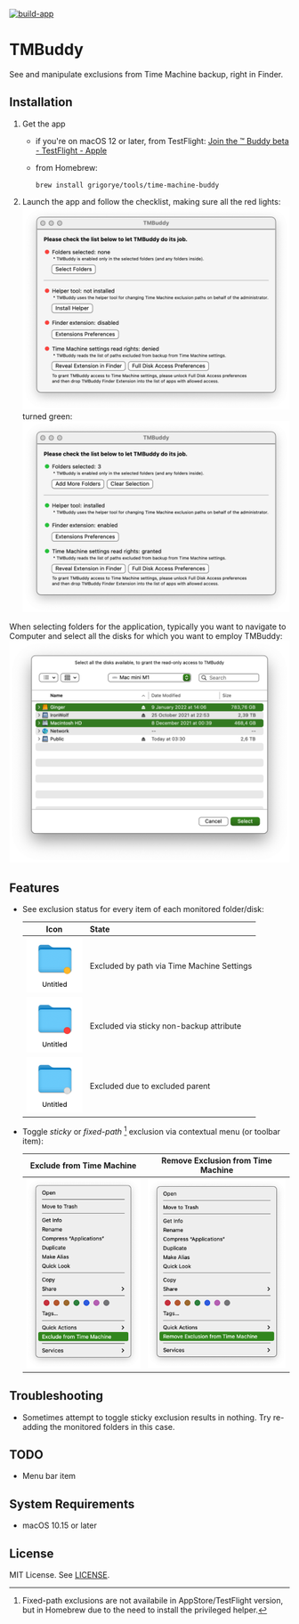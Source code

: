 [![build-app](https://github.com/grigorye/TMBuddy/actions/workflows/build-app.yml/badge.svg)](https://github.com/grigorye/TMBuddy/actions/workflows/build-app.yml)

# TMBuddy

See and manipulate exclusions from Time Machine backup, right in Finder.

## Installation

1. Get the app
   
   - if you're on macOS 12 or later, from TestFlight:
     [Join the ™ Buddy beta - TestFlight - Apple](https://testflight.apple.com/join/gQCBR8p7)
   
   - from Homebrew:
     
     ```
     brew install grigorye/tools/time-machine-buddy
     ```

2. Launch the app and follow the checklist, making sure all the red lights:
   <img src="Targets/TMBuddy/Sources/Content/Standalone/MainWindow+Snapshots/test.allRed.png" alt="Checklist-Red.png" style="zoom:50%;" />
   turned green:
   <img src="Targets/TMBuddy/Sources/Content/Standalone/MainWindow+Snapshots/test.allGreen.png" alt="Checklist-Green.png" style="zoom:50%;" />

When selecting folders for the application, typically you want to navigate to Computer and select all the disks for which you want to employ TMBuddy:
<img src=".Images/Disk-Selection.png" style="zoom:50%;" />

## Features

- See exclusion status for every item of each monitored folder/disk:
  
  |                             Icon                             | State                                      |
  | :----------------------------------------------------------: | ------------------------------------------ |
  | <img src=".Images/Finder-Badge-Path-Excluded.png" style="zoom:50%;" > | Excluded by path via Time Machine Settings |
  | <img src=".Images/Finder-Badge-Sticky-Excluded.png" style="zoom:50%;" > | Excluded via sticky non-backup attribute   |
  | <img src=".Images/Finder-Badge-Parent-Excluded.png" style="zoom:50%;" > | Excluded due to excluded parent            |
  
  
  
- Toggle *sticky* or *fixed-path* [^*] exclusion via contextual menu (or toolbar item):
  
  |                  Exclude from Time Machine                   |              Remove Exclusion from Time Machine              |
  | :----------------------------------------------------------: | :----------------------------------------------------------: |
  | <img src=".Images/Finder-Contextual-Exclude.png" style="zoom:50%;" > | <img title="" src=".Images/Finder-Contextual-Remove-Exclusion.png" style="zoom:50%;" > |
  
  [^*]: Fixed-path exclusions are not availabile in AppStore/TestFlight version, but in Homebrew due to the need to install the privileged helper.
  
  

## Troubleshooting

- Sometimes attempt to toggle sticky exclusion results in nothing. Try re-adding the monitored folders in this case.

## TODO

- Menu bar item

## System Requirements

- macOS 10.15 or later

## License

MIT License. See [LICENSE](LICENSE).
